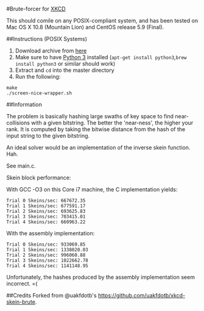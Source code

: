 #Brute-forcer for [XKCD](http://almamater.xkcd.com/)

This should comile on any POSIX-compliant system, and has been tested on Mac OS X 10.8 (Mountain Lion) and CentOS release 5.9 (Final).

##Instructions (POSIX Systems)
1. Download archive from [here](https://github.com/yasyf/xkcd-skein-brute/archive/master.zip)
2. Make sure to have [Python 3](http://www.python.org/download/) installed (`apt-get install python3`,`brew install python3` or similar should work)
3. Extract and `cd` into the master directory
4. Run the following:

```
make
./screen-nice-wrapper.sh
```

##Information

The problem is basically hashing large swaths of key space to find
near-collisions with a given bitstring. The better the 'near-ness', the higher
your rank. It is computed by taking the bitwise distance from the hash of the
input string to the given bitstring.

An ideal solver would be an implementation of the inverse skein function. Hah.

See main.c.

Skein block performance:

With GCC -O3 on this Core i7 machine, the C implementation yields:

    Trial 0 Skeins/sec: 667672.35
    Trial 1 Skeins/sec: 677591.17
    Trial 2 Skeins/sec: 693625.83
    Trial 3 Skeins/sec: 703415.01
    Trial 4 Skeins/sec: 660963.22

With the assembly implementation:

    Trial 0 Skeins/sec: 933069.85
    Trial 1 Skeins/sec: 1338020.03
    Trial 2 Skeins/sec: 996060.88
    Trial 3 Skeins/sec: 1022662.78
    Trial 4 Skeins/sec: 1141148.95

Unfortunately, the hashes produced by the assembly implementation seem
incorrect. =(

##Credits
Forked from @uakfdotb's https://github.com/uakfdotb/xkcd-skein-brute.